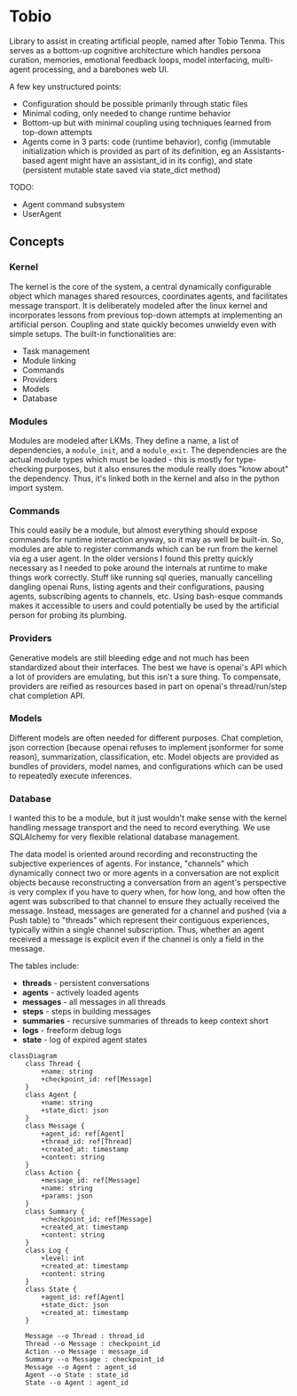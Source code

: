 # Tobio
Library to assist in creating artificial people, named after Tobio Tenma. This serves as a bottom-up cognitive architecture which handles persona curation, memories, emotional feedback loops, model interfacing, multi-agent processing, and a barebones web UI.

A few key unstructured points:
- Configuration should be possible primarily through static files
- Minimal coding, only needed to change runtime behavior
- Bottom-up but with minimal coupling using techniques learned from top-down attempts
- Agents come in 3 parts: code (runtime behavior), config (immutable initialization which is provided as part of its definition, eg an Assistants-based agent might have an assistant_id in its config), and state (persistent mutable state saved via state_dict method)

TODO:
- Agent command subsystem
- UserAgent

## Concepts
### Kernel
The kernel is the core of the system, a central dynamically configurable object which manages shared resources, coordinates agents, and facilitates message transport. It is deliberately modeled after the linux kernel and incorporates lessons from previous top-down attempts at implementing an artificial person. Coupling and state quickly becomes unwieldy even with simple setups. The built-in functionalities are:
- Task management
- Module linking
- Commands
- Providers
- Models
- Database

### Modules
Modules are modeled after LKMs. They define a name, a list of dependencies, a `module_init`, and a `module_exit`. The dependencies are the actual module types which must be loaded - this is mostly for type-checking purposes, but it also ensures the module really does "know about" the dependency. Thus, it's linked both in the kernel and also in the python import system.

### Commands
This could easily be a module, but almost everything should expose commands for runtime interaction anyway, so it may as well be built-in. So, modules are able to register commands which can be run from the kernel via eg a user agent. In the older versions I found this pretty quickly necessary as I needed to poke around the internals at runtime to make things work correctly. Stuff like running sql queries, manually cancelling dangling openai Runs, listing agents and their configurations, pausing agents, subscribing agents to channels, etc. Using bash-esque commands makes it accessible to users and could potentially be used by the artificial person for probing its plumbing.

### Providers
Generative models are still bleeding edge and not much has been standardized about their interfaces. The best we have is openai's API which a lot of providers are emulating, but this isn't a sure thing. To compensate, providers are reified as resources based in part on openai's thread/run/step chat completion API.

### Models
Different models are often needed for different purposes. Chat completion, json correction (because openai refuses to implement jsonformer for some reason), summarization, classification, etc. Model objects are provided as bundles of providers, model names, and configurations which can be used to repeatedly execute inferences.

### Database
I wanted this to be a module, but it just wouldn't make sense with the kernel handling message transport and the need to record everything. We use SQLAlchemy for very flexible relational database management.

The data model is oriented around recording and reconstructing the subjective experiences of agents. For instance, "channels" which dynamically connect two or more agents in a conversation are not explicit objects because reconstructing a conversation from an agent's perspective is very complex if you have to query when, for how long, and how often the agent was subscribed to that channel to ensure they actually received the message. Instead, messages are generated for a channel and pushed (via a Push table) to "threads" which represent their contiguous experiences, typically within a single channel subscription. Thus, whether an agent received a message is explicit even if the channel is only a field in the message.

The tables include:
- **threads** - persistent conversations
- **agents** - actively loaded agents
- **messages** - all messages in all threads
- **steps** - steps in building messages
- **summaries** - recursive summaries of threads to keep context short
- **logs** - freeform debug logs
- **state** - log of expired agent states

```mermaid
classDiagram
    class Thread {
        +name: string
        +checkpoint_id: ref[Message]
    }
    class Agent {
        +name: string
        +state_dict: json
    }
    class Message {
        +agent_id: ref[Agent]
        +thread_id: ref[Thread]
        +created_at: timestamp
        +content: string
    }
    class Action {
        +message_id: ref[Message]
        +name: string
        +params: json
    }
    class Summary {
        +checkpoint_id: ref[Message]
        +created_at: timestamp
        +content: string
    }
    class Log {
        +level: int
        +created_at: timestamp
        +content: string
    }
    class State {
        +agent_id: ref[Agent]
        +state_dict: json
        +created_at: timestamp
    }

    Message --o Thread : thread_id
    Thread --o Message : checkpoint_id
    Action --o Message : message_id
    Summary --o Message : checkpoint_id
    Message --o Agent : agent_id
    Agent --o State : state_id
    State --o Agent : agent_id
```